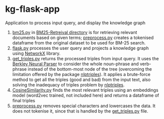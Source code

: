 # kg-flask-app
Application to process input query, and display the knowledge graph

1. [bm25.py](https://github.com/DroidRonin/kg-flask-app/blob/main/BM25-Retreival/bm25.py) in [BM25-Retreival directory](https://github.com/DroidRonin/kg-flask-app/blob/main/BM25-Retreival/) is for retrieving relevant documents based on given terms; [preprocess.py](https://github.com/DroidRonin/kg-flask-app/blob/main/BM25-Retreival/preprocess.py) creates a tokenised dataframe from the original dataset to be used for BM-25 search. 
2. [flask.py](https://github.com/DroidRonin/kg-flask-app/blob/main/flask.py) processes the user query and projects a knowledge graph using [NetworkX](https://networkx.org/) library.
3. [get_triples.py](https://github.com/DroidRonin/kg-flask-app/blob/main/get_triples.py) returns the processed triples from input query. It uses the [Berkley Neural Parser](https://parser.kitaev.io/) to consider the whole noun-phrase and verb-phrase instead of the bottom-most node of the tree (overcoming the limitation offered by the package [nlptriples](https://pypi.org/project/nlptriples/)).  It applies a brute-force method to get all the triples (good and bad) from the input text, also solving the inadequacy of triples problem by [nlptriples](https://pypi.org/project/nlptriples/). 
4. [CosineSimilarity.py](https://github.com/DroidRonin/kg-flask-app/blob/main/CosineSimilarity.py) finds the most relevant triples using an embeddings model (word2vec trained, not included here) and returns a dataframe of final triples 
5. [preprocess.py](https://github.com/DroidRonin/kg-flask-app/blob/main/preprocess.py) removes special characters and lowercases the data. It does not tokenise it, since that is handled by the [get_triples.py](https://github.com/DroidRonin/kg-flask-app/blob/main/get_triples.py) file.  
